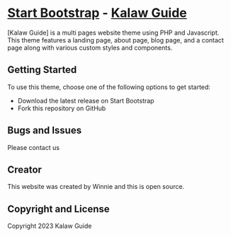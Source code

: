 # [Start Bootstrap](http://startbootstrap.com/) - [Kalaw Guide](http://startbootstrap.com/template-overviews/business-casual/)

[Kalaw Guide] is a multi pages website theme using PHP and Javascript. This theme features a landing page, about page, blog page, and a contact page along with various custom styles and components.

## Getting Started

To use this theme, choose one of the following options to get started:
* Download the latest release on Start Bootstrap
* Fork this repository on GitHub

## Bugs and Issues
Please contact us
## Creator

This website was created by Winnie and this is open source.
## Copyright and License

Copyright 2023 Kalaw Guide